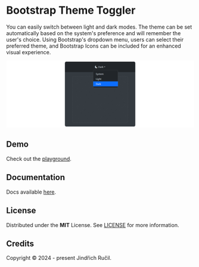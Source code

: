 # Bootstrap Theme Toggler

You can easily switch between light and dark modes. 
The theme can be set automatically based on the system's preference and will remember the user's choice. 
Using Bootstrap's dropdown menu, users can select their preferred theme, and Bootstrap Icons can be included for an enhanced visual experience.

![Bootstrap Theme Toggler Coer](/cover.png)

## Demo

Check out the [playground](https://jindrichrucil.github.io/bootstrap-theme-toggler/resources/playground/).

## Documentation

Docs available [here](https://jindrichrucil.github.io).

## License

Distributed under the **MIT** License. See [LICENSE](https://jindrichrucil.github.io/bootstrap-theme-toggler/resources/license/) for more information.

## Credits

Copyright © 2024 - present Jindřich Ručil.
